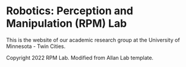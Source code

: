 # Robotics: Perception and Manipulation (RPM) Lab

This is the website of our academic research group at the University of Minnesota - Twin Cities.

Copyright 2022 RPM Lab. Modified from Allan Lab template.
